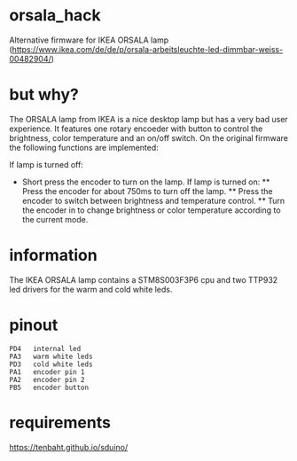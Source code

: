 # orsala_hack
Alternative firmware for IKEA ORSALA lamp (https://www.ikea.com/de/de/p/orsala-arbeitsleuchte-led-dimmbar-weiss-00482904/)

# but why?
The ORSALA lamp from IKEA is a nice desktop lamp but has a very bad user experience. It features one rotary encoeder with button to control the brightness, color temperature and an on/off switch.
On the original firmware the following functions are implemented: 

If lamp is turned off: 
  * Short press the encoder to turn on the lamp.
If lamp is turned on:
 ** Press the encoder for about 750ms to turn off the lamp.
 ** Press the encoder to switch between brightness and temperature control.
 ** Turn the encoder in to change brightness or color temperature according to the current mode.



# information
The IKEA ORSALA lamp contains a STM8S003F3P6 cpu and two TTP932 led drivers for the warm and cold white leds.

# pinout

```
PD4   internal led
PA3   warm white leds
PD3   cold white leds
PA1   encoder pin 1
PA2   encoder pin 2
PB5   encoder button
```

# requirements
https://tenbaht.github.io/sduino/
